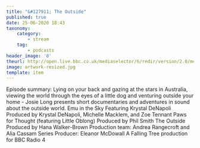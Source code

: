 ```yaml
---
title: "&#127911; The Outside"
published: true
date: 25-06-2020 18:43
taxonomy:
    category:
        - stream
    tag:
        - podcasts
header_image: '0'
theurl: http://open.live.bbc.co.uk/mediaselector/6/redir/version/2.0/mediaset/audio-nondrm-download/proto/http/vpid/p08h0gm9.mp3
image: artwork-resized.jpg
template: item
--- 
```

Episode summary: Lying on your back and gazing at the stars in Australia, viewing the world through the eyes of a little dog and venturing outside your home - Josie Long presents short documentaries and adventures in sound about the outside world. Emu in the Sky Featuring Krystal DeNapoli Produced by Krystal DeNapoli, Michelle Macklem, and Zoe Tennant Paws for Thought (featuring Little Oblong) Produced by Phil Smith The Outside Produced by Hana Walker-Brown Production team: Andrea Rangecroft and Alia Cassam Series Producer: Eleanor McDowall A Falling Tree production for BBC Radio 4
